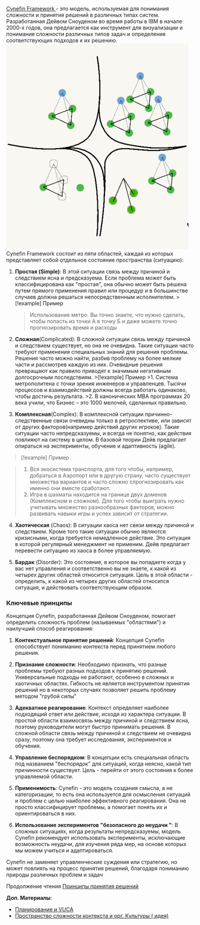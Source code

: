 [Cynefin Framework ](https://ru.wikipedia.org/wiki/Cynefin_framework)- это модель, используемая для понимания сложности и принятия решений в различных типах систем. Разработанная Дейвом Сноуденом во время работы в IBM в начале 2000-х годов, она предлагается как инструмент для визуализации и понимания сложности различных типов задач и определения соответствующих подходов к их решению.
![480](Pasted%20image%2020230629224926.png)
Cynefin Framework состоит из пяти областей, каждая из которых представляет собой отдельное состояние пространства (ситуацию):

1. **Простая (Simple)**: В этой ситуации связь между причиной и следствием ясна и предсказуема. Если проблема может быть классифицирована как "простая", она обычно может быть решена путем прямого применения правил или процедур и в большинстве случаев должна решаться непосредственным исполнителем.
   \>\[!example\] Пример
   
    > 
    > Использование метро. Вы точно знаете, что нужно сделать, чтобы попасть из точки А в точку Б и даже можете точно прогнозировать время и расходы

1. **Сложная**(Complicated): В сложной ситуации связь между причиной и следствием существует, но она не очевидна. Такие ситуации часто требуют применения специальных знаний для решения проблемы. Решения часто можно найти, разбив проблему на более мелкие части и рассмотрев каждую из них. Очевидные решения превращают как правило приводят к значимым негативным долгосрочным последствиям.
   \>\[!example\] Пример 
   \>1. Система метрополитена с точки зрения инженеров и управленцев. Тысячи процессов и взаимодействий должны всегда работать одинаково, чтобы достичь результата. 
   \>2. В канонических MBA программах 20 века учили, что Бизнес – это 1000 мелочей, сделанных правильно.

1. **Комплексная**(Complex): В комплексной ситуации причинно-следственные связи очевидны только в ретроспективе, или зависят от других факторов(например действий других игроков). Такие ситуации часто непредсказуемы, и  всегда не понятно, как действия повлияют на систему в целом. В базовой теории Дейв предлагает опираться на  эксперименты, обучение и адаптивность (agile).


>[!example] Пример

>1. Вся экосистема транспорта, для того чтобы, например, добраться в Аэропорт или в другую страну, часто существует множества вариантов и часто сложно спрогнозировать как именно они вместе сработают.
>1. Игра в шахматы находится на границе двух доменов (Комплексном и сложном). Для того чтобы выиграть нужно учитывать множество разнообразных факторов, можно развивать навыки игры и успех зависит от стратегии. 

4. **Хаотическая** (Chaos): В ситуации хаоса нет  связи между причиной и следствием. Кроме того такие ситуации обычно являются кризисными, когда требуется немедленное действие. Это ситуация в которой регулярный менеджмент не применим. Дейв предлагает перевести ситуацию из хаоcа в  более управляемую.

4. **Бардак** (Disorder): Это состояние, в которое вы попадаете когда у вас нет управления и соответственно  вы не знаете, к какой из четырех других областей относится ситуация. Цель в этой области - определить, к какой из четырех других областей относится ситуация, и действовать соответствующим образом.

### Ключевые принципы

Концепция Cynefin, разработанная Дейвом Сноуденом, помогает  определить сложность проблем (называемых "областями") и наилучший способ реагирования:

1. **Контекстуальное принятие решений**: Концепция Cynefin способствует пониманию контекста перед принятием любого решения. 

1. **Признание сложности**: Необходимо признать, что разные проблемы требуют разных подходов к принятию решений. Универсальные подходы не работают, особенно в сложных и хаотичных областях. Гибкость не является инструментом принятия решений но в некоторых случаях позволяет решить проблему методом "грубой силы"

1. **Адекватное реагирование**: Контекст определяет наиболее подходящий ответ или действие, исходя из характера ситуации. В простой области взаимосвязь между причиной и следствием ясна, поэтому руководители могут быстро принимать решения. В сложной области связь между причиной и следствием не очевидна сразу, поэтому она требует исследования, экспериментов и обучения.

1. **Управление беспорядком**: В концепции есть специальная область под названием "беспорядок" для ситуаций, когда неясно, какой тип причинности существует. Цель - перейти от этого состояния к более управляемой области.

1. **Применимость**: Cynefin - это модель создания смысла, а не категоризации, то есть она используется для осмысления ситуаций и проблем с целью наиболее эффективного реагирования. Она не просто классифицирует проблемы, а помогает понять их и ориентироваться в них.

1. **Использование экспериментов "безопасного до неудачи "**: В сложных ситуациях, когда результаты непредсказуемы, модель Cynefin рекомендует использовать эксперименты, исключающие возможность неудачи, для изучения ряда мер, на основе которых мы можем учиться и адаптироваться.

Cynefin не заменяет управленческие суждения или стратегию, но  может повлиять на процесс принятия решений, благодаря пониманию природы различных проблем и задач

Продолжение чтения  [Принципы принятия решений](%D0%9F%D1%80%D0%B8%D0%BD%D1%86%D0%B8%D0%BF%D1%8B%20%D0%BF%D1%80%D0%B8%D0%BD%D1%8F%D1%82%D0%B8%D1%8F%20%D1%80%D0%B5%D1%88%D0%B5%D0%BD%D0%B8%D0%B9.md)

**Доп. Материалы**:

* [Планирование и VUCA](%D0%9F%D0%BB%D0%B0%D0%BD%D0%B8%D1%80%D0%BE%D0%B2%D0%B0%D0%BD%D0%B8%D0%B5%20%D0%B8%20VUCA.md)
* [Пространство сложности контекста и орг. Культуры ( идея)](/404)
